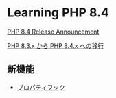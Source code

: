 # Learning PHP 8.4

[PHP 8.4 Release Announcement](https://www.php.net/releases/8.4/ja.php)

[PHP 8.3.x から PHP 8.4.x への移行](https://www.php.net/manual/ja/migration84.php)

## 新機能

- [プロパティフック](./src/new-features/property-hooks/)

